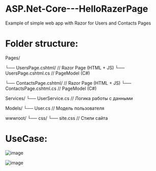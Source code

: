 # ASP.Net-Core---HelloRazerPage
Example of simple web app with Razor for Users and Contacts Pages 

Folder structure:
====
Pages/

└── UsersPage.cshtml/         // Razor Page (HTML + JS)
    └── UsersPage.cshtml.cs   // PageModel (C#)
    
└── ContactsPage.cshtml/      // Razor Page (HTML + JS)
    └── ContactsPage.cshtml.cs   // PageModel (C#)
    
Services/
└── UserService.cs          // Логика работы с данными

Models/
└── User.cs                 // Модель пользователя

wwwroot/
└── css/
    └── site.css            // Стили сайта
    
UseCase:
===
![image](https://github.com/user-attachments/assets/e85bfc02-46e5-4fba-8a39-74f45b9f12b8)

![image](https://github.com/user-attachments/assets/bf5fb65c-a889-4e69-a7ea-949f6479a6ca)


